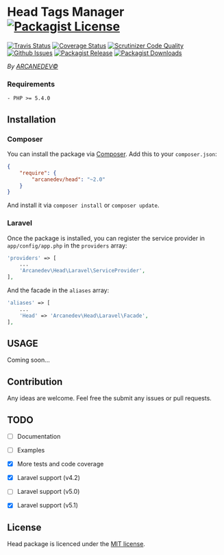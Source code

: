 Head Tags Manager [![Packagist License](http://img.shields.io/packagist/l/ARCANEDEV/Head.svg?style=flat-square)](https://github.com/ARCANEDEV/Head/blob/master/LICENSE)
==============
[![Travis Status](http://img.shields.io/travis/ARCANEDEV/Head.svg?style=flat-square)](https://travis-ci.org/ARCANEDEV/Head)
[![Coverage Status](https://img.shields.io/scrutinizer/coverage/g/ARCANEDEV/Head.svg?style=flat-square)](https://scrutinizer-ci.com/g/ARCANEDEV/Head/?branch=master)
[![Scrutinizer Code Quality](https://img.shields.io/scrutinizer/g/ARCANEDEV/Head.svg?style=flat-square)](https://scrutinizer-ci.com/g/ARCANEDEV/Head/?branch=master)
[![Github Issues](http://img.shields.io/github/issues/ARCANEDEV/Head.svg?style=flat-square)](https://github.com/ARCANEDEV/Head/issues)
[![Packagist Release](https://img.shields.io/packagist/v/ARCANEDEV/Head.svg?style=flat-square)](https://packagist.org/packages/arcanedev/head)
[![Packagist Downloads](https://img.shields.io/packagist/dt/arcanedev/head.svg?style=flat-square)](https://packagist.org/packages/arcanedev/head)

*By [ARCANEDEV&copy;](http://www.arcanedev.net/)*

### Requirements

    - PHP >= 5.4.0
    
## Installation
### Composer
You can install the package via [Composer](http://getcomposer.org/). Add this to your `composer.json`:
```json
{
    "require": {
        "arcanedev/head": "~2.0"
    }
}
```
And install it via `composer install` or `composer update`.

### Laravel
Once the package is installed, you can register the service provider in `app/config/app.php` in the `providers` array:

```php
'providers' => [
    ...
    'Arcanedev\Head\Laravel\ServiceProvider',
],
```

And the facade in the `aliases` array:

```php
'aliases' => [
    ...
    'Head' => 'Arcanedev\Head\Laravel\Facade',
],
```

## USAGE

Coming soon...

## Contribution

Any ideas are welcome. Feel free the submit any issues or pull requests.

## TODO

  - [ ] Documentation
  - [ ] Examples
  - [x] More tests and code coverage
  - [x] Laravel support (v4.2)
  - [ ] Laravel support (v5.0)
  - [x] Laravel support (v5.1)

  
## License

Head package is licenced under the [MIT license](https://github.com/ARCANEDEV/Head/blob/master/LICENSE).
